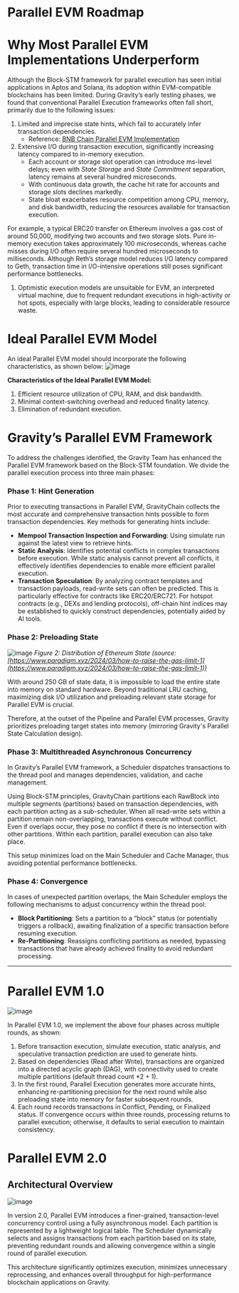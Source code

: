 # Parallel EVM Roadmap

# Why Most Parallel EVM Implementations Underperform

Although the Block-STM framework for parallel execution has seen initial applications in Aptos and Solana, its adoption within EVM-compatible blockchains has been limited. During Gravity’s early testing phases, we found that conventional Parallel Execution frameworks often fall short, primarily due to the following issues:

1. Limited and imprecise state hints, which fail to accurately infer transaction dependencies.
    - Reference: [BNB Chain Parallel EVM Implementation](https://www.bnbchain.org/en/blog/road-to-high-performance-parallel-evm-for-bnb-chain)
2. Extensive I/O during transaction execution, significantly increasing latency compared to in-memory execution.
    - Each account or storage slot operation can introduce ms-level delays; even with *State Storage* and *State Commitment* separation, latency remains at several hundred microseconds.
    - With continuous data growth, the cache hit rate for accounts and storage slots declines markedly.
    - State bloat exacerbates resource competition among CPU, memory, and disk bandwidth, reducing the resources available for transaction execution.

For example, a typical ERC20 transfer on Ethereum involves a gas cost of around 50,000, modifying two accounts and two storage slots. Pure in-memory execution takes approximately 100 microseconds, whereas cache misses during I/O often require several hundred microseconds to milliseconds. Although Reth’s storage model reduces I/O latency compared to Geth, transaction time in I/O-intensive operations still poses significant performance bottlenecks.

1. Optimistic execution models are unsuitable for EVM, an interpreted virtual machine, due to frequent redundant executions in high-activity or hot spots, especially with large blocks, leading to considerable resource waste.

# Ideal Parallel EVM Model

An ideal Parallel EVM model should incorporate the following characteristics, as shown below:
![image](https://github.com/user-attachments/assets/891358ec-12be-4ace-b4fd-79eb49e64e87)


**Characteristics of the Ideal Parallel EVM Model:**

1. Efficient resource utilization of CPU, RAM, and disk bandwidth.
2. Minimal context-switching overhead and reduced finality latency.
3. Elimination of redundant execution.

# Gravity’s Parallel EVM Framework

To address the challenges identified, the Gravity Team has enhanced the Parallel EVM framework based on the Block-STM foundation. We divide the parallel execution process into three main phases:

### Phase 1: Hint Generation

Prior to executing transactions in Parallel EVM, GravityChain collects the most accurate and comprehensive transaction hints possible to form transaction dependencies. Key methods for generating hints include:

- **Mempool Transaction Inspection and Forwarding**: Using simulate run against the latest view to retrieve hints.
- **Static Analysis**: Identifies potential conflicts in complex transactions before execution. While static analysis cannot prevent all conflicts, it effectively identifies dependencies to enable more efficient parallel execution.
- **Transaction Speculation**: By analyzing contract templates and transaction payloads, read-write sets can often be predicted. This is particularly effective for contracts like ERC20/ERC721. For hotspot contracts (e.g., DEXs and lending protocols), off-chain hint indices may be established to quickly construct dependencies, potentially aided by AI tools.

### Phase 2: Preloading State

![image](https://github.com/user-attachments/assets/17490194-b9cf-4a7a-8762-0a9cd1c22653)
*Figure 2: Distribution of Ethereum State (source: [https://www.paradigm.xyz/2024/03/how-to-raise-the-gas-limit-1](https://www.paradigm.xyz/2024/03/how-to-raise-the-gas-limit-1))*

With around 250 GB of state data, it is impossible to load the entire state into memory on standard hardware. Beyond traditional LRU caching, maximizing disk I/O utilization and preloading relevant state storage for Parallel EVM is crucial.

Therefore, at the outset of the Pipeline and Parallel EVM processes, Gravity prioritizes preloading target states into memory (mirroring Gravity's Parallel State Calculation design).

### Phase 3: Multithreaded Asynchronous Concurrency

In Gravity’s Parallel EVM framework, a Scheduler dispatches transactions to the thread pool and manages dependencies, validation, and cache management.

Using Block-STM principles, GravityChain partitions each RawBlock into multiple segments (partitions) based on transaction dependencies, with each partition acting as a sub-scheduler. When all read-write sets within a partition remain non-overlapping, transactions execute without conflict. Even if overlaps occur, they pose no conflict if there is no intersection with other partitions. Within each partition, parallel execution can also take place.

This setup minimizes load on the Main Scheduler and Cache Manager, thus avoiding potential performance bottlenecks.

### Phase 4: Convergence

In cases of unexpected partition overlaps, the Main Scheduler employs the following mechanisms to adjust concurrency within the thread pool:

- **Block Partitioning**: Sets a partition to a “block” status (or potentially triggers a rollback), awaiting finalization of a specific transaction before resuming execution.
- **Re-Partitioning**: Reassigns conflicting partitions as needed, bypassing transactions that have already achieved finality to avoid redundant processing.

---

# Parallel EVM 1.0

![image](https://github.com/user-attachments/assets/e8cb43c4-7e39-4ae8-8fca-6d1d071aa3a6)

In Parallel EVM 1.0, we implement the above four phases across multiple rounds, as shown:

1. Before transaction execution, simulate execution, static analysis, and speculative transaction prediction are used to generate hints.
2. Based on dependencies (Read after Write), transactions are organized into a directed acyclic graph (DAG), with connectivity used to create multiple partitions (default thread count *2 + 1).
3. In the first round, Parallel Execution generates more accurate hints, enhancing re-partitioning precision for the next round while also preloading state into memory for faster subsequent rounds.
4. Each round records transactions in Conflict, Pending, or Finalized status. If convergence occurs within three rounds, processing returns to parallel execution; otherwise, it defaults to serial execution to maintain consistency.

# Parallel EVM 2.0

## Architectural Overview

![image](https://github.com/user-attachments/assets/cd423724-acef-41b2-9fcc-3b5a1295e800)

In version 2.0, Parallel EVM introduces a finer-grained, transaction-level concurrency control using a fully asynchronous model. Each partition is represented by a lightweight logical table. The Scheduler dynamically selects and assigns transactions from each partition based on its state, preventing redundant rounds and allowing convergence within a single round of parallel execution.

This architecture significantly optimizes execution, minimizes unnecessary reprocessing, and enhances overall throughput for high-performance blockchain applications on Gravity.
